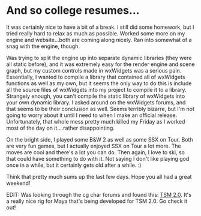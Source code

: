 # And so college resumes...


It was certainly nice to have a bit of a break. I still did some homework, but I tried really hard to relax as much as possible. Worked some more on my engine and website...both are coming along nicely. Ran into somewhat of a snag with the engine, though.

Was trying to split the engine up into separate dynamic libraries (they were all static before), and it was extremely easy for the render engine and scene graph, but my custom controls made in wxWidgets was a serious pain. Essentially, I wanted to compile a library that contained all of wxWidgets functions as well as my own, but it seems the only way to do this is include all the source files of wxWidgets into my project to compile it to a library. Strangely enough, you can't compile the static library of wxWidgets into your own dynamic library. I asked around on the wxWidgets forums, and that seems to be their conclusion as well. Seems terribly bizarre, but I'm not going to worry about it until I need to when I make an official release. Unfortunately, that whole mess pretty much killed my Friday as I worked most of the day on it....rather disappointing.

On the bright side, I played some B&W 2 as well as some SSX on Tour. Both are very fun games, but I actually enjoyed SSX on Tour a lot more. The moves are cool and there's a lot you can do. Then again, I love to ski, so that could have something to do with it. Not saying I don't like playing god once in a while, but it certainly gets old after a while. :)

Think that pretty much sums up the last few days. Hope you all had a great weekend!

EDIT: Was looking through the cg char forums and found this: [TSM 2.0](http://cgchar.toonstruck.com/forum/index.php?topic=4857.0). It's a really nice rig for Maya that's being developed for TSM 2.0. Go check it out!

